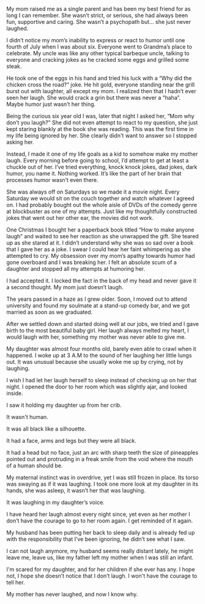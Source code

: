 My mom raised me as a single parent and has been my best friend for as long I can remember. She wasn’t strict, or serious, she had always been fun, supportive and caring. She wasn’t a psychopath but… she just never laughed.

I didn’t notice my mom’s inability to express or react to humor until one fourth of July when I was about six. Everyone went to Grandma’s place to celebrate. My uncle was like any other typical barbeque uncle, talking to everyone and cracking jokes as he cracked some eggs and grilled some steak.

He took one of the eggs in his hand and tried his luck with a “Why did the chicken cross the road?” joke. He hit gold, everyone standing near the grill burst out with laughter, all except my mom. I realized then that I hadn’t ever seen her laugh. She would crack a grin but there was never a “haha”. Maybe humor just wasn’t her thing.

Being the curious six year old I was, later that night I asked her, “Mom why don’t you laugh?” She did not even attempt to react to my question, she just kept staring blankly at the book she was reading. This was the first time in my life being ignored by her. She clearly didn't want to answer so I stopped asking her.

Instead, I made it one of my life goals as a kid to somehow make my mother laugh. Every morning before going to school, I’d attempt to get at least a chuckle out of her. I’ve tried everything, knock knock jokes, dad jokes, dark humor, you name it. Nothing worked. It’s like the part of her brain that processes humor wasn’t even there.    

She was always off on Saturdays so we made it a movie night. Every Saturday we would sit on the couch together and watch whatever I agreed on. I had probably bought out the whole aisle of DVDs of the comedy genre at blockbuster as one of my attempts. Just like my thoughtfully constructed jokes that went out her other ear, the movies did not work.

One Christmas I bought her a paperback book titled “How to make anyone laugh” and waited to see her reaction as she unwrapped the gift. She teared up as she stared at it. I didn’t understand why she was so sad over a book that I gave her as a joke. I swear I could hear her faint whimpering as she attempted to cry. My obsession over my mom’s apathy towards humor had gone overboard and I was breaking her. I felt an absolute scum of a daughter and stopped all my attempts at humoring her. 

I had accepted it. I locked the fact in the back of my head and never gave it a second thought. My mom just doesn’t laugh.

The years passed in a haze as I grew older. Soon, I moved out to attend university and found my soulmate at a stand-up comedy bar, and we got married as soon as we graduated.

After we settled down and started doing well at our jobs, we tried and I gave birth to the most beautiful baby girl. Her laugh always melted my heart, I would laugh with her, something my mother was never able to give me.

My daughter was almost four months old, barely even able to crawl when it happened. I woke up at 3 A.M to the sound of her laughing her little lungs out. It was unusual because she usually woke me up by crying, not by laughing.

I wish I had let her laugh herself to sleep instead of checking up on her that night. I opened the door to her room which was slightly ajar, and looked inside. 

I saw it holding my daughter up from her crib. 

It wasn't human. 

It was all black like a silhouette. 

It had a face, arms and legs but they were all black.

It had a head but no face, just an arc with sharp teeth the size of pineapples pointed out and protruding in a freak smile from the void where the mouth of a human should be. 

My maternal instinct was in overdrive, yet I was still frozen in place. Its torso was swaying as if it was laughing. I took one more look at my daughter in its hands, she was asleep, it wasn’t her that was laughing.

It was laughing in my daughter’s voice.

I have heard her laugh almost every night since, yet even as her mother I don’t have the courage to go to her room again. I get reminded of it again.

My husband has been putting her back to sleep daily and is already fed up with the responsibility that I’ve been ignoring, he didn’t see what I saw. 

I can not laugh anymore, my husband seems really distant lately, he might leave me, leave us, like my father left my mother when I was still an infant. 

I'm scared for my daughter, and for her children if she ever has any. I hope not, I hope she doesn’t notice that I don’t laugh. I won't have the courage to tell her.

My mother has never laughed, and now I know why.